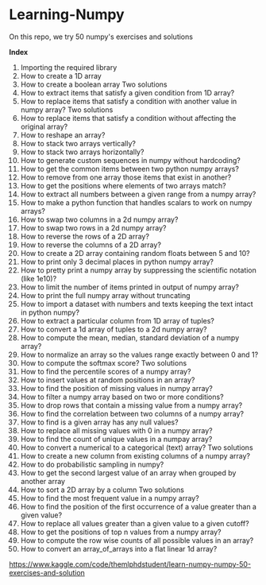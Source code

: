 # Learning-Numpy

On this repo, we try 50 numpy's exercises and solutions

**Index**

1. Importing the required library
2. How to create a 1D array
3. How to create a boolean array
  Two solutions
4. How to extract items that satisfy a given condition from 1D array?
5. How to replace items that satisfy a condition with another value in numpy array?
  Two solutions
6. How to replace items that satisfy a condition without affecting the original array?
7. How to reshape an array?
8. How to stack two arrays vertically?
9. How to stack two arrays horizontally?
10. How to generate custom sequences in numpy without hardcoding?
11. How to get the common items between two python numpy arrays?
12. How to remove from one array those items that exist in another?
13. How to get the positions where elements of two arrays match?
14. How to extract all numbers between a given range from a numpy array?
15. How to make a python function that handles scalars to work on numpy arrays?
16. How to swap two columns in a 2d numpy array?
17. How to swap two rows in a 2d numpy array?
18. How to reverse the rows of a 2D array?
19. How to reverse the columns of a 2D array?
20. How to create a 2D array containing random floats between 5 and 10?
21. How to print only 3 decimal places in python numpy array?
22. How to pretty print a numpy array by suppressing the scientific notation (like 1e10)?
23. How to limit the number of items printed in output of numpy array?
24. How to print the full numpy array without truncating
25. How to import a dataset with numbers and texts keeping the text intact in python numpy?
26. How to extract a particular column from 1D array of tuples?
27. How to convert a 1d array of tuples to a 2d numpy array?
28. How to compute the mean, median, standard deviation of a numpy array?
29. How to normalize an array so the values range exactly between 0 and 1?
30. How to compute the softmax score?
  Two solutions
31. How to find the percentile scores of a numpy array?
32. How to insert values at random positions in an array?
33. How to find the position of missing values in numpy array?
34. How to filter a numpy array based on two or more conditions?
35. How to drop rows that contain a missing value from a numpy array?
36. How to find the correlation between two columns of a numpy array?
37. How to find is a given array has any null values?
38. How to replace all missing values with 0 in a numpy array?
39. How to find the count of unique values in a numpay array?
40. How to convert a numerical to a categorical (text) array?
  Two solutions
41. How to create a new column from existing columns of a numpy array?
42. How to do probabilistic sampling in numpy?
43. How to get the second largest value of an array when grouped by another array
44. How to sort a 2D array by a column
  Two solutions
45. How to find the most frequent value in a numpy array?
46. How to find the position of the first occurrence of a value greater than a given value?
47. How to replace all values greater than a given value to a given cutoff?
48. How to get the positions of top n values from a numpy array?
49. How to compute the row wise counts of all possible values in an array?
50. How to convert an array_of_arrays into a flat linear 1d array?



https://www.kaggle.com/code/themlphdstudent/learn-numpy-numpy-50-exercises-and-solution
